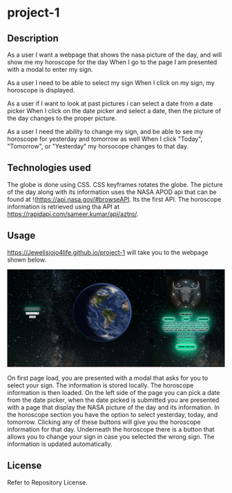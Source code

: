 # project-1

## Description
As a user I want a webpage that shows the nasa picture of the day, and will show me my horoscope for the day
When I go to the page I am presented with a modal to enter my sign.

As a user I need to be able to select my sign
When I click on my sign, my horoscope is displayed.

As a user if I want to look at past pictures i can select a date from a date picker
When I click on the date picker and select a date, then the picture of the day changes to the proper picture.

As a user I need the ability to change my sign, and be able to see my horoscope for yesterday and tomorrow as well
When I click "Today", "Tomorrow", or "Yesterday" my horsocope changes to that day.

## Technologies used
The globe is done using CSS. CSS keyframes rotates the globe. The picture of the day along with its information uses the NASA APOD api that can be found at 
!(https://api.nasa.gov/#browseAPI. Its the first API. The horoscope information is retrieved using tha API at https://rapidapi.com/sameer.kumar/api/aztro/.

## Usage
https://Jewelisjojo4life.github.io/project-1
will take you to the webpage shown below.

![Team 7 Project 1](assets/images/readme-screenshot.png)

On first page load, you are presented with a modal that asks for you to select your sign. The information is stored locally. The horoscope information is then loaded. On the left side of the page you can pick a date from the date picker, when the date picked is submitted you are presented with a page that display the NASA picture of the day and its information. In the horoscope section you have the option to select yesterday, today, and tomorrow. Clicking any of these buttons will give you the horoscope information for that day. Underneath the horoscope there is a button that allows you to change your sign in case you selected the wrong sign. The information is updated automatically.

## License

Refer to Repository License.
